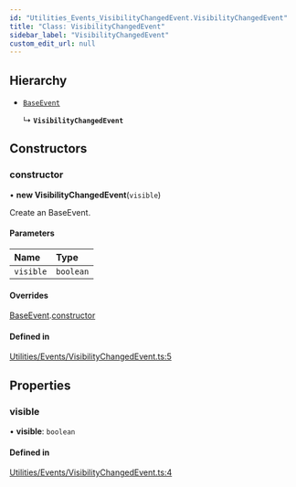 ```yaml
---
id: "Utilities_Events_VisibilityChangedEvent.VisibilityChangedEvent"
title: "Class: VisibilityChangedEvent"
sidebar_label: "VisibilityChangedEvent"
custom_edit_url: null
---
```




## Hierarchy

- [`BaseEvent`](../Utilities_BaseEvent.BaseEvent)

  ↳ **`VisibilityChangedEvent`**

## Constructors

### constructor

• **new VisibilityChangedEvent**(`visible`)

Create an BaseEvent.

#### Parameters

| Name | Type |
| :------ | :------ |
| `visible` | `boolean` |

#### Overrides

[BaseEvent](../Utilities_BaseEvent.BaseEvent).[constructor](../Utilities_BaseEvent.BaseEvent#constructor)

#### Defined in

[Utilities/Events/VisibilityChangedEvent.ts:5](https://github.com/ZeaInc/zea-engine/blob/9080cb30e/src/Utilities/Events/VisibilityChangedEvent.ts#L5)

## Properties

### visible

• **visible**: `boolean`

#### Defined in

[Utilities/Events/VisibilityChangedEvent.ts:4](https://github.com/ZeaInc/zea-engine/blob/9080cb30e/src/Utilities/Events/VisibilityChangedEvent.ts#L4)

